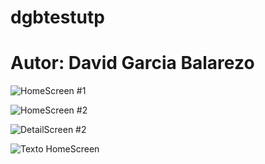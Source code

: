 # dgbtestutp


# Autor: David Garcia Balarezo


![HomeScreen   #1](./assets/screenshots/homescreen1.png)


![HomeScreen   #2](./assets/screenshots/homescreen2.png)


![DetailScreen #2](./assets/screenshots/detailscreen1.png)

<img src="./assets/screenshots/homescreen1.png" alt="Texto HomeScreen" widh="300px"
 resizeMode="contain"
 style="max-width:300px;">
